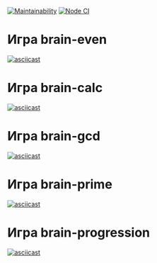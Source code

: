[![Maintainability](https://api.codeclimate.com/v1/badges/a99a88d28ad37a79dbf6/maintainability)](https://codeclimate.com/github/codeclimate/codeclimate/maintainability)
[![Node CI](https://github.com/dara-devitsina/brain-games/workflows/Node-CI/badge.svg)](https://github.com/dara-devitsina/brain-games/actions)

# Игра brain-even #
[![asciicast](https://asciinema.org/a/336167.png)](https://asciinema.org/a/336167)

# Игра brain-calc #
[![asciicast](https://asciinema.org/a/336169.png)](https://asciinema.org/a/336169)

# Игра brain-gcd #
[![asciicast](https://asciinema.org/a/336170.png)](https://asciinema.org/a/336170)

# Игра brain-prime #
[![asciicast](https://asciinema.org/a/336171.png)](https://asciinema.org/a/336171)

# Игра brain-progression #
[![asciicast](https://asciinema.org/a/335915.png)](https://asciinema.org/a/335915)

